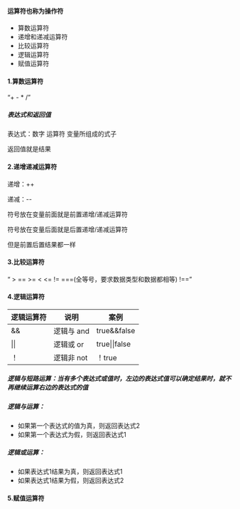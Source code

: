 #### 运算符也称为操作符

-   算数运算符
-   递增和递减运算符
-   比较运算符
-   逻辑运算符
-   赋值运算符

#### 1.算数运算符

“+ 	-	 * 	/”

##### 表达式和返回值

表达式：数字 运算符 变量所组成的式子

返回值就是结果

#### 2.递增递减运算符

递增：++

递减：--

符号放在变量前面就是前置递增/递减运算符

符号放在变量后面就是后置递增/递减运算符

但是前置后置结果都一样

#### 3.比较运算符

“ >   ==   >=   <   <=   !=   ===(全等号，要求数据类型和数据都相等)    !==”

#### 4.逻辑运算符

| 逻辑运算符 | 说明        | 案例          |
| ---------- | ----------- | ------------- |
| &&         | 逻辑与  and | true&&false   |
| \|\|       | 逻辑或 or   | true\|\|false |
| ！         | 逻辑非 not  | ！true        |

##### 逻辑与短路运算：当有多个表达式或值时，左边的表达式值可以确定结果时，就不再继续运算右边的表达式的值

##### 逻辑与运算：

-   如果第一个表达式的值为真，则返回表达式2
-   如果第一个表达式为假，则返回表达式1

##### 逻辑或运算：

-   如果表达式1结果为真，则返回表达式1
-   如果表达式1结果为假，则返回表达式2

#### 5.赋值运算符

